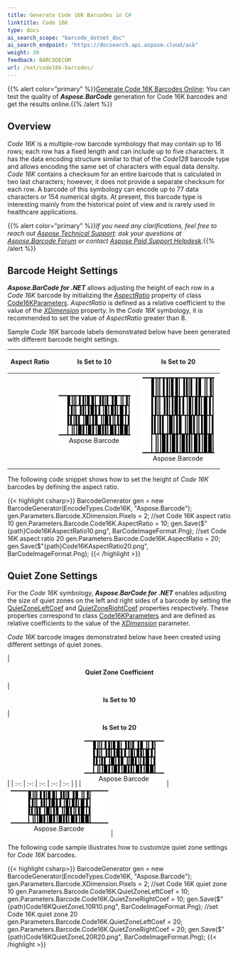 ```yaml
---
title: Generate Code 16K Barcodes in C#
linktitle: Code 16K
type: docs
ai_search_scope: "barcode_dotnet_doc"
ai_search_endpoint: "https://docsearch.api.aspose.cloud/ask"
weight: 30
feedback: BARCODECOM
url: /net/code16k-barcodes/
---
```

{{% alert color="primary" %}}[Generate Code 16K Barcodes Online](https://products.aspose.app/barcode/generate/code16k): You can test the quality of ***Aspose.BarCode*** generation for Code 16K barcodes and get the results online.{{% /alert %}}

## **Overview**
*Code 16K* is a multiple-row barcode symbology that may contain up to 16 rows; each row has a fixed length and can include up to five characters. It has the data encoding structure similar to that of the *Code128* barcode type and allows encoding the same set of characters with equal data density. *Code 16K* contains a checksum for an entire barcode that is calculated in two last characters; however, it does not provide a separate checksum for each row. A barcode of this symbology can encode up to 77 data characters or 154 numerical digits. At present, this barcode type is interesting mainly from the historical point of view and is rarely used in healthcare applications.
  
{{% alert color="primary" %}}*If you need any clarifications, feel free to reach out [Aspose Technical Support](/barcode/net/technical-support/): ask your questions at [Aspose.Barcode Forum](https://forum.aspose.com/c/barcode/13) or contact [Aspose Paid Support Helpdesk](https://helpdesk.aspose.com/).*{{% /alert %}}

## **Barcode Height Settings**
***Aspose.BarCode for .NET*** allows adjusting the height of each row in a *Code 16K* barcode by initializing the [*AspectRatio*](https://reference.aspose.com/barcode/net/aspose.barcode.generation/code16kparameters/properties/aspectratio) property of class [Code16KParameters](https://reference.aspose.com/barcode/net/aspose.barcode.generation/code16kparameters). *AspectRatio* is defined as a relative coefficient to the value of the [*XDimension*](https://reference.aspose.com/barcode/net/aspose.barcode.generation/barcodeparameters/properties/xdimension) property. In the *Code 16K* symbology, it is recommended to set the value of *AspectRatio* greater than 8.  
  
Sample *Code 16K* barcode labels demonstrated below have been generated with different barcode height settings. 
  
|<p align="center">**Aspect Ratio**</p>|<p align="center">**Is Set to 10**</p>|<p align="center">**Is Set to 20**</p>|
| :-: | :-: | :-: |
| |<img src="code16kaspectratio10.png">|<img src="code16kaspectratio20.png">|
  
The following code snippet shows how to set the height of *Code 16K* barcodes by defining the aspect ratio.
  
{{< highlight csharp>}}
BarcodeGenerator gen = new BarcodeGenerator(EncodeTypes.Code16K, "Aspose.Barcode");
gen.Parameters.Barcode.XDimension.Pixels = 2;
//set Code 16K aspect ratio 10
gen.Parameters.Barcode.Code16K.AspectRatio = 10;
gen.Save($"{path}Code16KAspectRatio10.png", BarCodeImageFormat.Png);
//set Code 16K aspect ratio 20
gen.Parameters.Barcode.Code16K.AspectRatio = 20;
gen.Save($"{path}Code16KAspectRatio20.png", BarCodeImageFormat.Png);
{{< /highlight >}}

## **Quiet Zone Settings**
For the *Code 16K* symbology, ***Aspose.BarCode for .NET*** enables adjusting the size of quiet zones on the left and right sides of a barcode by setting the [QuietZoneLeftCoef](https://reference.aspose.com/barcode/net/aspose.barcode.generation/code16kparameters/properties/quietzoneleftcoef) and [QuietZoneRightCoef](https://reference.aspose.com/barcode/net/aspose.barcode.generation/code16kparameters/properties/quietzonerightcoef) properties respectively. These properties correspond to class [Code16KParameters](https://reference.aspose.com/barcode/net/aspose.barcode.generation/code16kparameters) and are defined as relative coefficients to the value of the [*XDimension*](https://reference.aspose.com/barcode/net/aspose.barcode.generation/barcodeparameters/properties/xdimension) parameter.  
  
*Code 16K* barcode images demonstrated below have been created using different settings of quiet zones.
  
|<p align="center">**Quiet Zone Coefficient**</p>|<p align="center">**Is Set to 10**</p>|<p align="center">**Is Set to 20**</p>|
| :-: | :-: | :-: | :-: | :-: |
| |<img src="code16kquietzonel10r10.png">|<img src="code16kquietzonel20r20.png">|
  
The following code sample illustrates how to customize quiet zone settings for *Code 16K* barcodes.
  
{{< highlight csharp>}}
BarcodeGenerator gen = new BarcodeGenerator(EncodeTypes.Code16K, "Aspose.Barcode");
gen.Parameters.Barcode.XDimension.Pixels = 2;
//set Code 16K quiet zone 10
gen.Parameters.Barcode.Code16K.QuietZoneLeftCoef = 10;
gen.Parameters.Barcode.Code16K.QuietZoneRightCoef = 10;
gen.Save($"{path}Code16KQuietZoneL10R10.png", BarCodeImageFormat.Png);
//set Code 16K quiet zone 20
gen.Parameters.Barcode.Code16K.QuietZoneLeftCoef = 20;
gen.Parameters.Barcode.Code16K.QuietZoneRightCoef = 20;
gen.Save($"{path}Code16KQuietZoneL20R20.png", BarCodeImageFormat.Png);
{{< /highlight >}}